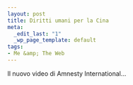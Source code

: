 ```yaml
--- 
layout: post
title: Diritti umani per la Cina
meta: 
  _edit_last: "1"
  _wp_page_template: default
tags: 
- Me &amp; The Web
---
```

Il nuovo video di Amnesty International...  
  
  
<object width="535" height="400"><param name="movie" value="http://www.youtube.com/v/84GwPS05yPk&rel=1"></param><param name="wmode" value="transparent"></param><embed src="http://www.youtube.com/v/84GwPS05yPk&rel=1" type="application/x-shockwave-flash" wmode="transparent" width="535" height="400"></embed></object>  
  
 
